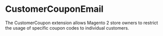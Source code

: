 # CustomerCouponEmail
The CustomerCoupon extension allows Magento 2 store owners to restrict the usage of specific coupon codes to individual customers.
